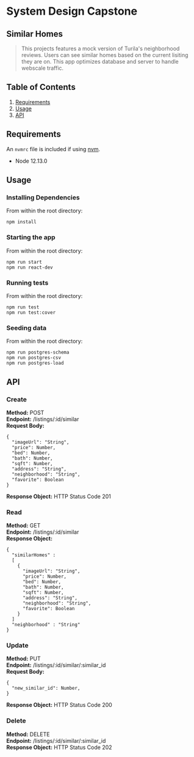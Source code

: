 # System Design Capstone

## Similar Homes

> This projects features a mock version of Turila's neighborhood reviews. Users can see similar homes based on the current lisiting they are on. This app optimizes database and server to handle webscale traffic.

## Table of Contents

1. [Requirements](#requirements)
2. [Usage](#usage)
3. [API](#api)

## Requirements

An `nvmrc` file is included if using [nvm](https://github.com/creationix/nvm).

- Node 12.13.0

## Usage

### Installing Dependencies

From within the root directory:

```
npm install
```

### Starting the app

From within the root directory:

```
npm run start
npm run react-dev
```

### Running tests

From within the root directory:

```
npm run test
npm run test:cover
```

### Seeding data

From within the root directory:

```
npm run postgres-schema
npm run postgres-csv
npm run postgres-load
```

## API

### Create
**Method:**  POST\
**Endpoint:**  /listings/:id/similar\
**Request Body:**
```
{
  "imageUrl": "String",
  "price": Number,
  "bed": Number,
  "bath": Number,
  "sqft": Number,
  "address": "String",
  "neighborhood": "String",
  "favorite": Boolean
}
```
**Response Object:**  HTTP Status Code 201

### Read
**Method:**  GET\
**Endpoint:**  /listings/:id/similar\
**Response Object:**
```
{
  "similarHomes" :
  [
    {
      "imageUrl": "String",
      "price": Number,
      "bed": Number,
      "bath": Number,
      "sqft": Number,
      "address": "String",
      "neighborhood": "String",
      "favorite": Boolean
    }
  ]
  "neighborhood" : "String"
}
```

### Update
**Method:**  PUT\
**Endpoint:**  /listings/:id/similar/:similar_id\
**Request Body:**
```
{
  "new_similar_id": Number,
}
```
**Response Object:**  HTTP Status Code 200

### Delete
**Method:**  DELETE\
**Endpoint:**  /listings/:id/similar/:similar_id\
**Response Object:**  HTTP Status Code 202


